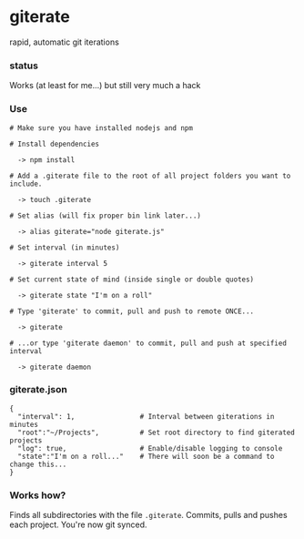 # giterate #

rapid, automatic git iterations

### status ###
Works (at least for me...) but still very much a hack

### Use ###
```
# Make sure you have installed nodejs and npm

# Install dependencies

  -> npm install

# Add a .giterate file to the root of all project folders you want to include.

  -> touch .giterate

# Set alias (will fix proper bin link later...)

  -> alias giterate="node giterate.js"
  
# Set interval (in minutes)
  
  -> giterate interval 5
  
# Set current state of mind (inside single or double quotes)
  
  -> giterate state "I'm on a roll"

# Type 'giterate' to commit, pull and push to remote ONCE...

  -> giterate

# ...or type 'giterate daemon' to commit, pull and push at specified interval

  -> giterate daemon
```

### giterate.json ###

```
{
  "interval": 1,                # Interval between giterations in minutes
  "root":"~/Projects",			# Set root directory to find giterated projects
  "log": true,					# Enable/disable logging to console
  "state":"I'm on a roll..."	# There will soon be a command to change this...
}
```

### Works how? ###
Finds all subdirectories  with the file `.giterate`. Commits, pulls and pushes each project. You're now git synced.
```


